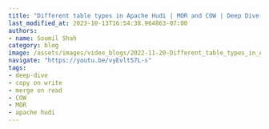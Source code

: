 ```yaml
---
title: "Different table types in Apache Hudi | MOR and COW | Deep Dive | By Sivabalan Narayanan"
last_modified_at: 2023-10-13T16:54:38.964863-07:00
authors:
- name: Soumil Shah
category: blog
image: /assets/images/video_blogs/2022-11-20-Different_table_types_in_Apache_Hudi_MOR_and_COW_Deep_Dive_By_Sivabalan_Narayanan.png
navigate: "https://youtu.be/vyEvlt57L-s"
tags:
- deep-dive
- copy on write
- merge on read
- COW
- MOR
- apache hudi
---
```

